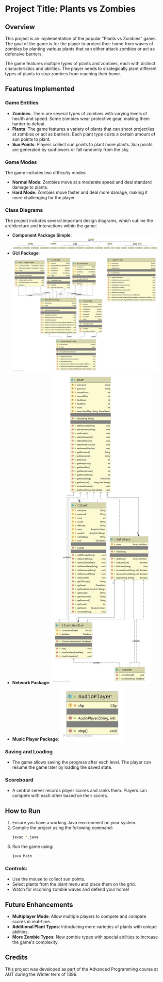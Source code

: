 
# Project Title: Plants vs Zombies

## Overview
This project is an implementation of the popular "Plants vs Zombies" game. The goal of the game is for the player to protect their home from waves of zombies by planting various plants that can either attack zombies or act as defensive barriers.

The game features multiple types of plants and zombies, each with distinct characteristics and abilities. The player needs to strategically plant different types of plants to stop zombies from reaching their home.

## Features Implemented

### Game Entities
- **Zombies**: There are several types of zombies with varying levels of health and speed. Some zombies wear protective gear, making them harder to defeat.
- **Plants**: The game features a variety of plants that can shoot projectiles at zombies or act as barriers. Each plant type costs a certain amount of sun points to plant.
- **Sun Points**: Players collect sun points to plant more plants. Sun points are generated by sunflowers or fall randomly from the sky.

### Game Modes
The game includes two difficulty modes:
- **Normal Mode**: Zombies move at a moderate speed and deal standard damage to plants.
- **Hard Mode**: Zombies move faster and deal more damage, making it more challenging for the player.

### Class Diagrams
The project includes several important design diagrams, which outline the architecture and interactions within the game:
- **Component Package Simple**: ![Component Package Simple](Class%20Diagrams/Component%20Package%20Simple.jpg)
- **GUI Package**: ![GUI Package](Class%20Diagrams/Gui%20Package.jpg)
- **Network Package**: ![Network Package](Class%20Diagrams/Network%20Package.jpg)
- **Music Player Package**: ![Music Player Package](Class%20Diagrams/MusicPlayer%20Package.jpg)

### Saving and Loading
- The game allows saving the progress after each level. The player can resume the game later by loading the saved state.

### Scoreboard
- A central server records player scores and ranks them. Players can compete with each other based on their scores.
  
## How to Run
1. Ensure you have a working Java environment on your system.
2. Compile the project using the following command:
   ```bash
   javac *.java
   ```
3. Run the game using:
   ```bash
   java Main
   ```

### Controls:
- Use the mouse to collect sun points.
- Select plants from the plant menu and place them on the grid.
- Watch for incoming zombie waves and defend your home!

## Future Enhancements
- **Multiplayer Mode**: Allow multiple players to compete and compare scores in real-time.
- **Additional Plant Types**: Introducing more varieties of plants with unique abilities.
- **More Zombie Types**: New zombie types with special abilities to increase the game's complexity.

## Credits
This project was developed as part of the Advanced Programming course at AUT during the Winter term of 1399.
